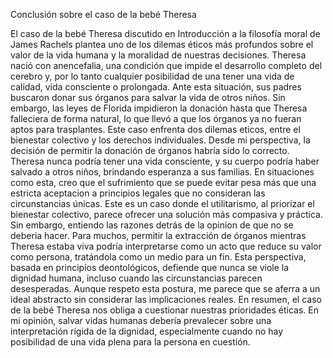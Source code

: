 Conclusión sobre el caso de la bebé Theresa

El caso de la bebé Theresa discutido en Introducción a la filosofía moral de James Rachels
plantea uno de los dilemas éticos más profundos sobre el valor de la vida humana y la moralidad
de nuestras decisiones. Theresa nació con anencefalia, una condición que impide el desarrollo
completo del cerebro y, por lo tanto cualquier posibilidad de una tener una vida de calidad, vida
consciente o prolongada. Ante esta situación, sus padres buscaron donar sus órganos para salvar
la vida de otros niños. Sin embargo, las leyes de Florida impidieron la donación hasta que
Theresa falleciera de forma natural, lo que llevó a que los órganos ya no fueran aptos para
trasplantes. Este caso enfrenta dos dilemas eticos, entre el bienestar colectivo y los derechos
individuales.
Desde mi perspectiva, la decisión de permitir la donación de órganos habría sido lo correcto.
Theresa nunca podría tener una vida consciente, y su cuerpo podría haber salvado a otros niños,
brindando esperanza a sus familias. En situaciones como esta, creo que el sufrimiento que se
puede evitar pesa más que una estricta aceptacion a principios legales que no consideran las
circunstancias únicas. Este es un caso donde el utilitarismo, al priorizar el bienestar colectivo,
parece ofrecer una solución más compasiva y práctica.
Sin embargo, entiendo las razones detrás de la opinion de que no se deberia hacer. Para muchos,
permitir la extracción de órganos mientras Theresa estaba viva podría interpretarse como un acto
que reduce su valor como persona, tratándola como un medio para un fin. Esta perspectiva,
basada en principios deontológicos, defiende que nunca se viole la dignidad humana, incluso
cuando las circunstancias parecen desesperadas. Aunque respeto esta postura, me parece que se
aferra a un ideal abstracto sin considerar las implicaciones reales.
En resumen, el caso de la bebé Theresa nos obliga a cuestionar nuestras prioridades éticas. En mi
opinión, salvar vidas humanas debería prevalecer sobre una interpretación rígida de la dignidad,
especialmente cuando no hay posibilidad de una vida plena para la persona en cuestión.
